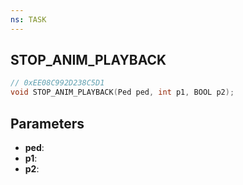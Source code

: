 ```yaml
---
ns: TASK
---
```

## STOP_ANIM_PLAYBACK

```c
// 0xEE08C992D238C5D1
void STOP_ANIM_PLAYBACK(Ped ped, int p1, BOOL p2);
```

## Parameters
* **ped**:
* **p1**:
* **p2**:
